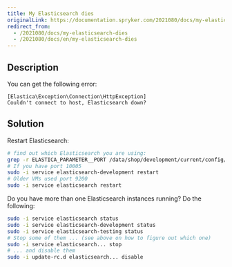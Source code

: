 ```yaml
---
title: My Elasticsearch dies
originalLink: https://documentation.spryker.com/2021080/docs/my-elasticsearch-dies
redirect_from:
  - /2021080/docs/my-elasticsearch-dies
  - /2021080/docs/en/my-elasticsearch-dies
---
```


## Description

You can get the following error:
```
[Elastica\Exception\Connection\HttpException]
Couldn't connect to host, Elasticsearch down?
```

## Solution

Restart Elasticsearch:

```bash
# find out which Elasticsearch you are using:
grep -r ELASTICA_PARAMETER__PORT /data/shop/development/current/config/Shared
# If you have port 10005
sudo -i service elasticsearch-development restart
# Older VMs used port 9200
sudo -i service elasticsearch restart
```

Do you have more than one Elasticsearch instances running? Do the following:

```bash
sudo -i service elasticsearch status
sudo -i service elasticsearch-development status
sudo -i service elasticsearch-testing status
# Stop some of them ... (see above on how to figure out which one)
sudo -i service elasticsearch... stop
# ... and disable them
sudo -i update-rc.d elasticsearch... disable
```
